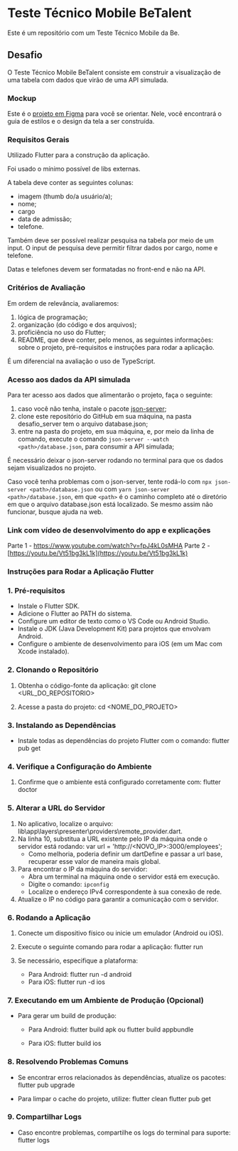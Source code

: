 # Teste Técnico Mobile BeTalent

Este é um repositório com um Teste Técnico Mobile da Be.

## Desafio

O Teste Técnico Mobile BeTalent consiste em construir a visualização de uma tabela com dados que virão de uma API simulada.

### Mockup

Este é o [projeto em Figma](https://www.figma.com/design/Lpdera6rS8SztMUAwzkpN0/Teste-T%C3%A9cnico-Mobile-BeTalent?node-id=1-4&node-type=canvas&t=NI5lQZvrO1hsQCqz-0) para você se orientar. Nele, você encontrará o guia de estilos e o design da tela a ser construída.

### Requisitos Gerais

Utilizado Flutter para a construção da aplicação.

Foi usado o mínimo possível de libs externas.

A tabela deve conter as seguintes colunas:

   - imagem (thumb do/a usuário/a);
   - nome;
   - cargo
   - data de admissão;
   - telefone.

Também deve ser possível realizar pesquisa na tabela por meio de um input. O input de pesquisa deve permitir filtrar dados por cargo, nome e telefone.

Datas e telefones devem ser formatadas no front-end e não na API.

### Critérios de Avaliação

Em ordem de relevância, avaliaremos:

1. lógica de programação;
2. organização (do código e dos arquivos);
3. proficiência no uso do Flutter;
4. README, que deve conter, pelo menos, as seguintes informações: sobre o projeto, pré-requisitos e instruções para rodar a aplicação.

É um diferencial na avaliação o uso de TypeScript.

### Acesso aos dados da API simulada

Para ter acesso aos dados que alimentarão o projeto, faça o seguinte:

1. caso você não tenha, instale o pacote [json-server](https://github.com/typicode/json-server);
2. clone este repositório do GitHub em sua máquina, na pasta desafio_server tem o arquivo database.json;
3. entre na pasta do projeto, em sua máquina, e, por meio da linha de comando, execute o comando `json-server --watch <path>/database.json`, para consumir a API simulada;

É necessário deixar o json-server rodando no terminal para que os dados sejam visualizados no projeto.

Caso você tenha problemas com o json-server, tente rodá-lo com `npx json-server <path>/database.json` ou 
com `yarn json-server <path>/database.json`, em que `<path>` é o caminho completo até o diretório em que o arquivo database.json está localizado. Se mesmo assim não funcionar, busque ajuda na web.

### Link com vídeo de desenvolvimento do app e explicações
Parte 1 - https://www.youtube.com/watch?v=fpJ4kL0sMHA
Parte 2 - [https://youtu.be/Vt51bg3kL1k](https://youtu.be/Vt51bg3kL1k)

### Instruções para Rodar a Aplicação Flutter

### 1. Pré-requisitos
   - Instale o Flutter SDK.
   - Adicione o Flutter ao PATH do sistema.
   - Configure um editor de texto como o VS Code ou Android Studio.
   - Instale o JDK (Java Development Kit) para projetos que envolvam Android.
   - Configure o ambiente de desenvolvimento para iOS (em um Mac com Xcode instalado).

### 2. Clonando o Repositório
1. Obtenha o código-fonte da aplicação:
   git clone <URL_DO_REPOSITORIO>

2. Acesse a pasta do projeto:
   cd <NOME_DO_PROJETO>
   
### 3. Instalando as Dependências
   - Instale todas as dependências do projeto Flutter com o comando:
     flutter pub get

### 4. Verifique a Configuração do Ambiente
1. Confirme que o ambiente está configurado corretamente com:
   flutter doctor
   
### 5. Alterar a URL do Servidor
1. No aplicativo, localize o arquivo: lib\app\layers\presenter\providers\remote_provider.dart.
2. Na linha 10, substitua a URL existente pelo IP da máquina onde o servidor está rodando:  var url = 'http://<NOVO_IP>:3000/employees';
   - Como melhoria, poderia definir um dartDefine e passar a url base, recuperar esse valor de maneira mais global.
4. Para encontrar o IP da máquina do servidor:
   - Abra um terminal na máquina onde o servidor está em execução.
   - Digite o comando:
     ```ipconfig```
   - Localize o endereço IPv4 correspondente à sua conexão de rede.
4. Atualize o IP no código para garantir a comunicação com o servidor.

### 6. Rodando a Aplicação
1. Conecte um dispositivo físico ou inicie um emulador (Android ou iOS).
2. Execute o seguinte comando para rodar a aplicação:
   flutter run

3. Se necessário, especifique a plataforma:
   - Para Android:
     flutter run -d android
   - Para iOS:
     flutter run -d ios

### 7. Executando em um Ambiente de Produção (Opcional)
- Para gerar um build de produção:

  - Para Android:
    flutter build apk
    ou
    flutter build appbundle

  - Para iOS:
    flutter build ios

### 8. Resolvendo Problemas Comuns
- Se encontrar erros relacionados às dependências, atualize os pacotes:
  flutter pub upgrade

- Para limpar o cache do projeto, utilize:
  flutter clean
  flutter pub get

### 9. Compartilhar Logs
- Caso encontre problemas, compartilhe os logs do terminal para suporte:
  flutter logs
